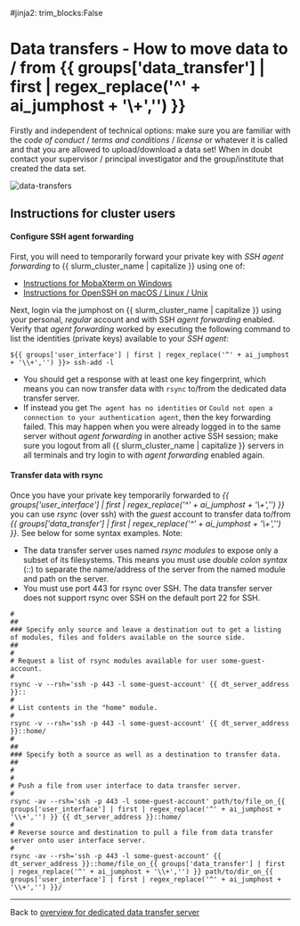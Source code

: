#jinja2: trim_blocks:False
# Data transfers - How to move data to / from {{ groups['data_transfer'] | first | regex_replace('^' + ai_jumphost + '\\+','') }}

Firstly and independent of technical options: make sure you are familiar with the _code of conduct_ / _terms and conditions_ / _license_ or whatever it is called and that you are allowed to upload/download a data set!
When in doubt contact your supervisor / principal investigator and the group/institute that created the data set.

![data-transfers](img/dedicated-dt-server.svg)

## Instructions for cluster users

#### Configure SSH agent forwarding

First, you will need to temporarily forward your private key with _SSH agent forwarding_ to {{ slurm_cluster_name | capitalize }} using one of:

* [Instructions for MobaXterm on Windows](../ssh-agent-forwarding-mobaxterm/)
* [Instructions for OpenSSH on macOS / Linux / Unix](../ssh-agent-forwarding-openssh/)

Next, login via the jumphost on {{ slurm_cluster_name | capitalize }} using your personal, _regular_ account and with SSH _agent forwarding_ enabled.
Verify that _agent forwarding_ worked by executing the following command to list the identities (private keys) available to your _SSH agent_:
```
${{ groups['user_interface'] | first | regex_replace('^' + ai_jumphost + '\\+','') }}> ssh-add -l
```

* You should get a response with at least one key fingerprint, which means you can now transfer data with ```rsync``` to/from the dedicated data transfer server.
* If instead you get ```The agent has no identities``` or ```Could not open a connection to your authentication agent```, 
  then the key forwarding failed. 
  This may happen when you were already logged in to the same server without _agent forwarding_ in another active SSH session;
  make sure you logout from all {{ slurm_cluster_name | capitalize }} servers in all terminals and try login to with _agent forwarding_ enabled again.

#### Transfer data with rsync

Once you have your private key temporarily forwarded to _{{ groups['user_interface'] | first | regex_replace('^' + ai_jumphost + '\\+','') }}_
you can use _rsync_ (over ssh) with the _guest_ account to transfer data to/from _{{ groups['data_transfer'] | first | regex_replace('^' + ai_jumphost + '\\+','') }}_.
See below for some syntax examples.
Note:

 * The data transfer server uses named _rsync modules_ to expose only a subset of its filesystems.
   This means you must use _double colon syntax_ (::) to separate the name/address of the server from the named module and path on the server.
 * You must use port 443 for rsync over SSH. The data transfer server does not support rsync over SSH on the default port 22 for SSH.

```
#
##
### Specify only source and leave a destination out to get a listing of modules, files and folders available on the source side.
##
#
# Request a list of rsync modules available for user some-guest-account.
#
rsync -v --rsh='ssh -p 443 -l some-guest-account' {{ dt_server_address }}::
#
# List contents in the "home" module.
#
rsync -v --rsh='ssh -p 443 -l some-guest-account' {{ dt_server_address }}::home/
#
##
### Specify both a source as well as a destination to transfer data.
##
#
#
# Push a file from user interface to data transfer server.
#
rsync -av --rsh='ssh -p 443 -l some-guest-account' path/to/file_on_{{ groups['user_interface'] | first | regex_replace('^' + ai_jumphost + '\\+','') }} {{ dt_server_address }}::home/
#
# Reverse source and destination to pull a file from data transfer server onto user interface server.
#
rsync -av --rsh='ssh -p 443 -l some-guest-account' {{ dt_server_address }}::home/file_on_{{ groups['data_transfer'] | first | regex_replace('^' + ai_jumphost + '\\+','') }} path/to/dir_on_{{ groups['user_interface'] | first | regex_replace('^' + ai_jumphost + '\\+','') }}/
```

-----

Back to [overview for dedicated data transfer server](../dedicated-dt-server-overview/)